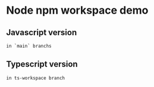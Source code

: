 # Node npm workspace demo

## Javascript version

    in `main` branchs

## Typescript version

    in ts-workspace branch
